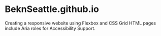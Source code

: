 # BeknSeattle.github.io
Creating a responsive website using Flexbox and CSS Grid
HTML pages include Aria roles for Accessibility Support.
